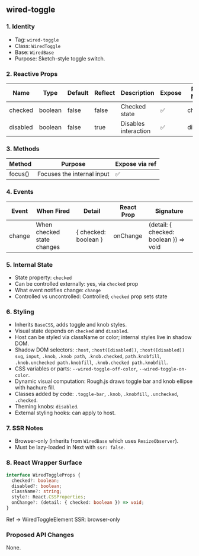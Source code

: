 ## wired-toggle

### 1. Identity
- Tag: `wired-toggle`
- Class: `WiredToggle`
- Base: `WiredBase`
- Purpose: Sketch-style toggle switch.

### 2. Reactive Props
| Name | Type | Default | Reflect | Description | Expose | React Name |
|------|------|----------|----------|--------------|---------|-------------|
| checked | boolean | false | false | Checked state | ✅ | checked |
| disabled | boolean | false | true | Disables interaction | ✅ | disabled |

### 3. Methods
| Method | Purpose | Expose via ref |
|---------|----------|----------------|
| focus() | Focuses the internal input | ✅ |

### 4. Events
| Event | When Fired | Detail | React Prop | Signature |
|--------|-------------|---------|-------------|------------|
| change | When checked state changes | { checked: boolean } | onChange | (detail: { checked: boolean }) => void |

### 5. Internal State
- State property: `checked`
- Can be controlled externally: yes, via `checked` prop
- What event notifies change: `change`
- Controlled vs uncontrolled: Controlled; `checked` prop sets state

### 6. Styling
- Inherits `BaseCSS`, adds toggle and knob styles.
- Visual state depends on `checked` and `disabled`.
- Host can be styled via className or color; internal styles live in shadow DOM.
- Shadow DOM selectors: `:host`, `:host([disabled])`, `:host([disabled]) svg`, `input`, `.knob`, `.knob path`, `.knob.checked`, `path.knobfill`, `.knob.unchecked path.knobfill`, `.knob.checked path.knobfill`.
- CSS variables or parts: `--wired-toggle-off-color`, `--wired-toggle-on-color`.
- Dynamic visual computation: Rough.js draws toggle bar and knob ellipse with hachure fill.
- Classes added by code: `.toggle-bar`, `.knob`, `.knobfill`, `.unchecked`, `.checked`.
- Theming knobs: `disabled`.
- External styling hooks: can apply to host.

### 7. SSR Notes
- Browser-only (inherits from `WiredBase` which uses `ResizeObserver`).
- Must be lazy-loaded in Next with `ssr: false`.

### 8. React Wrapper Surface
```ts
interface WiredToggleProps {
  checked?: boolean;
  disabled?: boolean;
  className?: string;
  style?: React.CSSProperties;
  onChange?: (detail: { checked: boolean }) => void;
}
```
Ref → WiredToggleElement
SSR: browser-only

### Proposed API Changes
None.